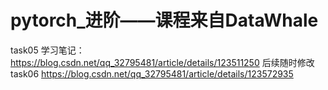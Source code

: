 # pytorch_进阶——课程来自DataWhale
task05 学习笔记：https://blog.csdn.net/qq_32795481/article/details/123511250 后续随时修改
task06 https://blog.csdn.net/qq_32795481/article/details/123572935
